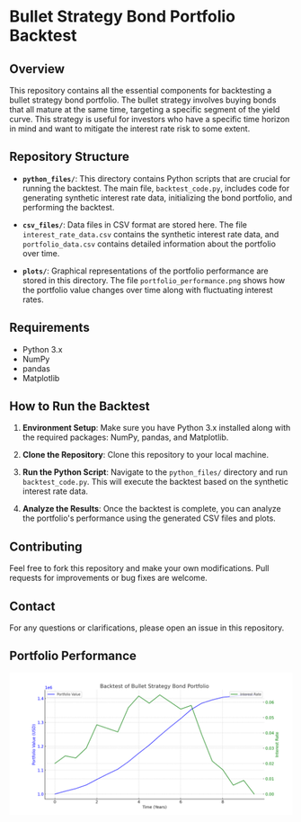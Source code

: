 
# Bullet Strategy Bond Portfolio Backtest

## Overview

This repository contains all the essential components for backtesting a bullet strategy bond portfolio. The bullet strategy involves buying bonds that all mature at the same time, targeting a specific segment of the yield curve. This strategy is useful for investors who have a specific time horizon in mind and want to mitigate the interest rate risk to some extent.

## Repository Structure

- **`python_files/`**: This directory contains Python scripts that are crucial for running the backtest. The main file, `backtest_code.py`, includes code for generating synthetic interest rate data, initializing the bond portfolio, and performing the backtest.

- **`csv_files/`**: Data files in CSV format are stored here. The file `interest_rate_data.csv` contains the synthetic interest rate data, and `portfolio_data.csv` contains detailed information about the portfolio over time.

- **`plots/`**: Graphical representations of the portfolio performance are stored in this directory. The file `portfolio_performance.png` shows how the portfolio value changes over time along with fluctuating interest rates.

## Requirements

- Python 3.x
- NumPy
- pandas
- Matplotlib

## How to Run the Backtest

1. **Environment Setup**: Make sure you have Python 3.x installed along with the required packages: NumPy, pandas, and Matplotlib.
   
2. **Clone the Repository**: Clone this repository to your local machine.

3. **Run the Python Script**: Navigate to the `python_files/` directory and run `backtest_code.py`. This will execute the backtest based on the synthetic interest rate data.

4. **Analyze the Results**: Once the backtest is complete, you can analyze the portfolio's performance using the generated CSV files and plots.

## Contributing

Feel free to fork this repository and make your own modifications. Pull requests for improvements or bug fixes are welcome.



## Contact

For any questions or clarifications, please open an issue in this repository.

## Portfolio Performance
![Portfolio Performance](portfolio_performance.png)
